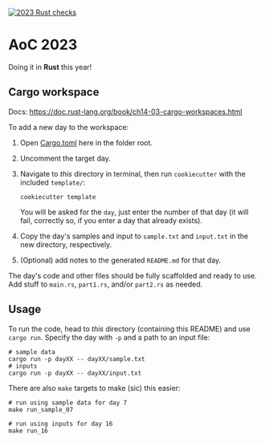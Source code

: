 [![2023 Rust checks](https://github.com/GriceTurrble/advent-of-code/actions/workflows/check-2023-rust.yaml/badge.svg)](https://github.com/GriceTurrble/advent-of-code/actions/workflows/check-2023-rust.yaml)

# AoC 2023

Doing it in **Rust** this year!

## Cargo workspace

Docs: https://doc.rust-lang.org/book/ch14-03-cargo-workspaces.html

To add a new day to the workspace:

1. Open [Cargo.toml](Cargo.toml) here in the folder root.
2. Uncomment the target day.
3. Navigate to *this* directory in terminal, then run `cookiecutter` with the included `template/`:

   ```shell
   cookiecutter template
   ```

   You will be asked for the `day`, just enter the number of that day (it will fail, correctly so, if you enter a day that already exists).

4. Copy the day's samples and input to `sample.txt` and `input.txt` in the new directory, respectively.
5. (Optional) add notes to the generated `README.md` for that day.

The day's code and other files should be fully scaffolded and ready to use. Add stuff to `main.rs`, `part1.rs`, and/or `part2.rs` as needed.

## Usage

To run the code, head to *this* directory (containing this README) and use `cargo run`. Specify the day with `-p` and a path to an input file:

```shell
# sample data
cargo run -p dayXX -- dayXX/sample.txt
# inputs
cargo run -p dayXX -- dayXX/input.txt
```

There are also `make` targets to make (sic) this easier:

```shell
# run using sample data for day 7
make run_sample_07

# run using inputs for day 16
make run_16
```
